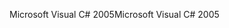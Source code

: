 <span data-ttu-id="10a4b-101">Microsoft Visual C# 2005</span><span class="sxs-lookup"><span data-stu-id="10a4b-101">Microsoft Visual C# 2005</span></span>